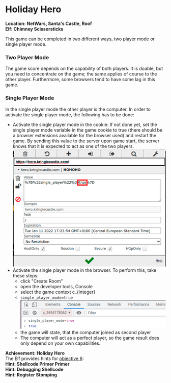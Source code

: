 # Holiday Hero
**Location: NetWars, Santa's Castle, Roof**  
**Elf: Chimney Scissorsticks**

This game can be completed in two different ways, two player mode or single player mode.

### Two Player Mode
The game score depends on the capability of both players. It is doable, but you need to concentrate on the game; the same applies of course to the other player. Furthermore, some browsers tend to have some lag in this game.

### Single Player Mode
In the single player mode the other player is the computer.
In order to activate the single player mode, the following has to be done:
- Activate the single player mode in the cookie: If not done yet, set the single player mode variable in the game cookie to true (there should be a browser extensions available for the browser used) and restart the game. By sending this value to the server upon game start, the server knows that it is expected to act as one of the two players.
![setting the game cookie for single player mode](https://github.com/joergschwarzwaelder/hhc2021/blob/master/Additional/holiday-hero-cookie.png)
- Activate the single player mode in the browser. To perform this, take these steps:
  - click "Create Room"
  - open the developer tools, Console
  - select the game context c_{integer}
  - `single_player_mode=true`   
    ![setting single player mode to true](https://github.com/joergschwarzwaelder/hhc2021/blob/master/Additional/holiday-hero-variable.png)
  - the game will state, that the computer joined as second player
  - The computer will act as a perfect player, so the game result does only depend on your own capabilities.

**Achievement: Holiday Hero**  
The Elf provides hints for [objective 6](https://github.com/joergschwarzwaelder/hhc2021/tree/master/Objective-6):  
**Hint: Shellcode Primer Primer**  
**Hint: Debugging Shellcode**  
**Hint: Register Stomping**
